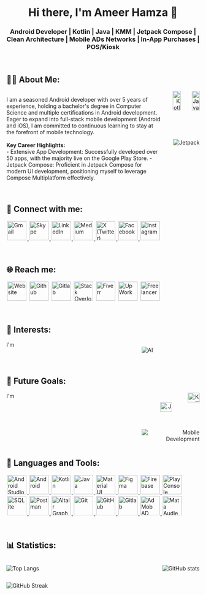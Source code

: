 <h1 align="center">Hi there, I'm Ameer Hamza 👋</h1>
<h3 align="center" >Android Developer | Kotlin | Java | KMM | Jetpack Compose | Clean Architecture | Mobile ADs Networks | In-App Purchases | POS/Kiosk </h3> 
<br />

## 🧑‍💻 About Me:
<div style="display: flex; justify-content: space-between;">

  <div style="width: 80%; text-align: left; display: flex;">
  <p>
    I am a seasoned Android developer with over 5 years of experience, holding a bachelor's degree in Computer Science and multiple certifications in Android development. Eager to expand into full-stack mobile development (Android and iOS), I am committed to continuous learning to stay at the forefront of mobile technology.
    <br /><br />
    <b>Key Career Highlights:</b>
    <br />
     - Extensive App Development: Successfully developed over 50 apps, with the majority live on the Google Play Store.
     - Jetpack Compose: Proficient in Jetpack Compose for modern UI development, positioning myself to leverage Compose Multiplatform effectively.
  </p>
  </div>
  
  <div style="width: 20%; text-align: right;>
<p float="right">
    <img src="https://github.com/user-attachments/assets/94365cdb-70b4-472d-b857-6af0e12f9805" alt="Kotlin" width="45%" />
    <img src="https://github.com/user-attachments/assets/4ff3244b-984b-4bf1-ad56-225bc0c39b7d" alt="Java" width="45%" /> 
</p>

![Jetpack](https://github.com/user-attachments/assets/ec4b42da-1d5d-4cb3-98f5-56baf1dd0a84)

  </div>
</div>
</br>


## 🔗 Connect with me:

<p>
 <a href="mailto:ameerhamzaprofessional@gmail.com" target="_blank"> 
 <img src="https://github.com/user-attachments/assets/94202365-3d4f-4da2-9c4c-996140ca5370" alt="Gmail" height="50" style="margin:2px"> </a>
 
  <a href="https://join.skype.com/invite/EJg9XPLttRSg" target="_blank"> 
 <img src="https://github.com/user-attachments/assets/949b4ec4-a859-4994-8545-2cf881a20b86" alt="Skype" height="50" style="margin:2px"> </a>
 
  <a href="https://www.linkedin.com/in/ameer-hamza-professional/" target="_blank"> 
  <img src="https://github.com/user-attachments/assets/a958810a-af2a-4bae-87e9-a2b2a469d428" alt="LinkedIn" height="50" style="margin:2px"> </a>
  
  <a href="https://medium.com/@ameerhamzaprofessional" target="_blank"> 
  <img src="https://github.com/user-attachments/assets/353b2ea9-295a-4a1d-b339-92974dccca7f" alt="Medium" height="50" style="margin:2px"> </a>
  
  <a href="https://x.com/AmeerHPro" target="_blank"> 
  <img src="https://github.com/user-attachments/assets/ba12dab6-ee10-4c8c-a8f4-d48f21cf0102" alt="X (Twitter)" height="50" style="margin:2px"> </a>
  
  <a href="https://www.facebook.com/beingameerhamzaofficial/" target="_blank"> 
  <img src="https://github.com/user-attachments/assets/3924e3df-ea8f-4a05-94e9-fc7fb145fa4d" alt="Facebook" height="50" style="margin:2px"> </a>
  
  <a href="https://www.instagram.com/beingameerhamzaofficial" target="_blank"> 
  <img src="https://github.com/user-attachments/assets/58be5762-0f2b-422d-94bc-a09ee76eb61e" alt="Instagram" height="50" style="margin:2px"> </a>
</p>
<br />


## 🌐 Reach me:

<p>
 <a href="https://sites.google.com/view/ameerhamza/" target="_blank"> 
 <img src="https://github.com/user-attachments/assets/71a5ccef-9838-457f-bd27-def75109f02d" alt="Website" height="50"  style="margin:2px"/></a>
 
 <a href="https://github.com/AmeerHamzaPro/" target="_blank">
 <img src="https://github.com/user-attachments/assets/8a982b0d-3eea-4047-82c5-8911cad07d05" alt="Github" height="50" style="margin:2px"/></a>
  
  <a href="https://gitlab.com/ameerhamzaprofessional" target="_blank"> 
  <img src="https://github.com/user-attachments/assets/c3fe09f0-85c6-4c8b-890d-b7c535a81010" alt="Gitlab" height="50"  style="margin:2px"/></a>
  
  <a href="https://stackoverflow.com/users/18735184/ameer-hamza" target="_blank"> 
  <img src="https://github.com/user-attachments/assets/09d8c3af-0cd5-4e75-bc89-555370301c82" alt="Stack Overlow" height="50"  style="margin:2px"/></a>
 
 <a href="https://www.fiverr.com/ameerhamzapro" target="_blank"> 
 <img src="https://github.com/user-attachments/assets/6cbc2c52-0aa9-4b20-bc29-fdf0dfcc9084" alt="Fiverr" height="50"  style="margin:2px"/></a>
 
 <a href="https://www.upwork.com/freelancers/ameerhamzapro" target="_blank"> 
 <img src="https://github.com/user-attachments/assets/86870051-ab02-45fc-a490-6ee51931bc35" alt="UpWork" height="50"  style="margin:2px"/></a>
 
 <a href="https://www.freelancer.com/get/AmeerHamzaPro" target="_blank"> 
 <img src="https://github.com/user-attachments/assets/de6f65e8-0f9f-4096-b7a8-b1f369d59188" alt="Freelancer" height="50"  style="margin:2px"/></a>
</p>
<br />


##  🌟  Interests:
<div style="display: flex; justify-content: space-between;">

  <div style="width: 70%; text-align: left; display: flex;">I'm</div>
  
  <div style="width: 30%; text-align: right; display: flex;">
  
![AI](https://github.com/user-attachments/assets/fd8184d0-ad8a-46b6-94c5-1c04bb42211b)
  </div>
</div>
<br />


## 🎯  Future Goals:
<div style="display: flex; justify-content: space-between;">

  <div style="width: 70%; text-align: left; display: flex;">I'm</div>
  
  <div style="width: 30%; text-align: right;>
  
<p float="right">
<img src="https://github.com/user-attachments/assets/c54c2b02-0e66-470e-b93b-c3e60d5031ea" alt="Java" width="45%" align="top" style="margin-top:25px" /> 
    <img src="https://github.com/user-attachments/assets/3aa54eb0-c311-4a1f-953b-7bdac07a21bf" alt="Kotlin" width="45%" />
</p>

![Mobile Development](https://github.com/user-attachments/assets/470ed11c-69ad-4ecb-bf23-a1324001b390)
  </div>
</div>
<br />


## 🧰 Languages and Tools:
<p>
 <a href="https://developer.android.com/studio" target="_blank"> 
 <img src="https://github.com/user-attachments/assets/f420ba59-0090-432b-a3da-f011c181efbc" alt="Android Studio" height="50" style="margin:2px"/>
 </a>
 
   <a href="https://www.android.com/" target="_blank"> 
 <img src="https://github.com/user-attachments/assets/02614b69-3340-45ac-a8ef-69967a5320fc" alt="Android" height="50" style="margin:2px"/>
 </a>
 
  <a href="https://kotlinlang.org/" target="_blank"> 
 <img src="https://github.com/user-attachments/assets/243cca5a-1a9a-4a11-a50b-74aafd86836d" alt="Kotlin" height="50" style="margin:2px"/>
 </a>
 
  <a href="https://www.java.com/en/" target="_blank"> 
 <img src="https://github.com/user-attachments/assets/a0bc95c2-5b3a-4425-9e91-7272656e314e" alt="Java" height="50" style="margin:2px"/>
 </a>
 
  <a href="https://material.io/" target="_blank"> 
 <img src="https://github.com/user-attachments/assets/38be5f29-62e3-47c6-8b6b-29cdc8623c67" alt="Material UI" height="50" style="margin:2px"/>
 </a>
 
 <a href="https://www.figma.com/" target="_blank"> 
 <img src="https://github.com/user-attachments/assets/b11ae9fb-49df-4177-bc19-927e2aa0a5bb" alt="Figma" height="50" style="margin:2px"/>
 </a>
 
 <a href="https://console.firebase.google.com/" target="_blank"> 
 <img src="https://github.com/user-attachments/assets/27f2cc8b-fae9-4232-b078-c4d89bcd93e3" alt="Firebase" height="50" style="margin:2px"/>
 </a>
 
  <a href="https://play.google.com/console" target="_blank"> 
 <img src="https://github.com/user-attachments/assets/9c840860-507e-41b3-8be6-9bc5d22254b6" alt="Play Console" height="50" style="margin:2px"/>
 </a>
 
   <a href="https://www.sqlite.org/" target="_blank"> 
 <img src="https://github.com/user-attachments/assets/00e487c7-8303-44ea-9187-1ed9f930c971" alt="SQLite" height="50" style="margin:2px"/>
  </a>
 
 <a href="https://www.postman.com/" target="_blank"> 
 <img src="https://github.com/user-attachments/assets/366ba792-0878-4217-8a76-73e21a230484" alt="Postman" height="50" style="margin:2px"/>
 </a>
 
 <a href="https://altair.com/" target="_blank"> 
 <img src="https://github.com/user-attachments/assets/4aa8fa88-de69-4be8-8487-23f3dbfc69fb" alt="Altair GraphQL Client" height="50" style="margin:2px"/>
 </a>
 
  <a href="https://git-scm.com/" target="_blank"> 
 <img src="https://github.com/user-attachments/assets/5c5f8c45-ce7b-4a45-b53f-6b4c6a382cb0" alt="Git" height="50" style="margin:2px"/>
 </a>
 
 <a href="https://github.com/" target="_blank"> 
 <img src="https://github.com/user-attachments/assets/8c3a6ff8-f8eb-4a35-8bbe-a4646a544196" alt="GitHub" height="50" style="margin:2px"/>
 </a>
 
  <a href="https://gitlab.com/" target="_blank"> 
 <img src="https://github.com/user-attachments/assets/19fa997a-a9e5-4c5f-b427-488621607be5" alt="Gitlab" height="50" style="margin:2px"/>
 </a>
 
 <a href="https://admob.google.com/home/" target="_blank"> 
 <img src="https://github.com/user-attachments/assets/c7f6ba8d-59da-4255-9ab3-6502df7622c3" alt="AdMob AD Network" height="50" style="margin:2px"/>
 </a>
 
 <a href="https://www.facebook.com/audiencenetwork/" target="_blank"> 
 <img src="https://github.com/user-attachments/assets/72f3ed1c-99e1-493e-97c1-f09936243dfa" alt="Mata Audience Network" height="50" style="margin:2px"/>
 </a>
</p>
<br />


## 📊 Statistics:

<div style="display: flex; justify-content: space-between;">

  ![Top Langs](https://github-readme-stats.vercel.app/api/top-langs/?username=ameerhamzapro\&layout=compact)

![GitHub stats](https://github-readme-stats.vercel.app/api?username=ameerhamzapro\&show_icons=true\&theme=radical)
</div>

![GitHub Streak](https://streak-stats.demolab.com/?user=ameerhamzapro&theme=radical)
